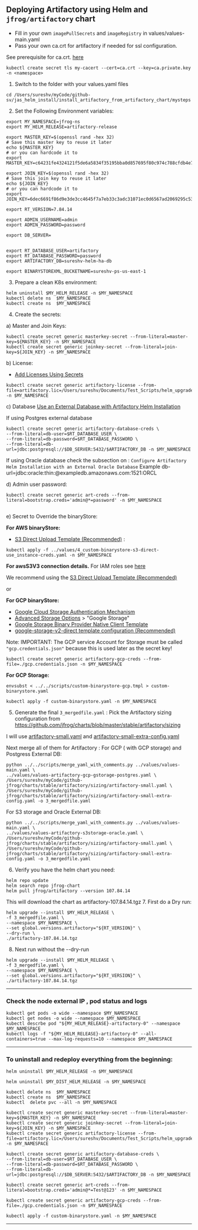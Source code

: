 ## Deploying Artifactory using Helm and `jfrog/artifactory` chart

- Fill in your own `imagePullSecrets` and `imageRegistry` in values/values-main.yaml
-  Pass your own ca.crt for artifactory if needed for ssl configuration. 

See prerequisite for ca.crt. [here](https://jfrog.com/help/r/jfrog-installation-setup-documentation/prerequisites-for-custom-tls-certificate) 
```
kubectl create secret tls my-cacert --cert=ca.crt --key=ca.private.key -n <namespace> 
```

1. Switch to  the folder with your values.yaml files
```
cd /Users/sureshv/myCode/github-sv/jas_helm_install/install_artifactory_from_artifactory_chart/mysteps
```

2. Set the Following Environment variables:
```
export MY_NAMESPACE=jfrog-ns
export MY_HELM_RELEASE=artifactory-release

export MASTER_KEY=$(openssl rand -hex 32)
# Save this master key to reuse it later
echo ${MASTER_KEY}
# or you can hardcode it to
export MASTER_KEY=c64231fe4324121f5de6a5834f35195bba0d857695f80c974c788cfdb4e70f09

export JOIN_KEY=$(openssl rand -hex 32)
# Save this join key to reuse it later
echo ${JOIN_KEY}
# or you can hardcode it to
export JOIN_KEY=6dec6691f86d9e3de3cc4645f7a7eb33c3adc31071ec0d6567ad2069295c5397

export RT_VERSION=7.84.14

export ADMIN_USERNAME=admin
export ADMIN_PASSWORD=password

export DB_SERVER=


export RT_DATABASE_USER=artifactory
export RT_DATABASE_PASSWORD=password
export ARTIFACTORY_DB=sureshv-helm-ha-db

export BINARYSTOREXML_BUCKETNAME=sureshv-ps-us-east-1
```

3. Prepare a clean K8s environment:
```
helm uninstall $MY_HELM_RELEASE -n $MY_NAMESPACE
kubectl delete ns  $MY_NAMESPACE
kubectl create ns  $MY_NAMESPACE
```

4. Create the secrets:

a) Master and Join Keys:
```
kubectl create secret generic masterkey-secret --from-literal=master-key=${MASTER_KEY} -n $MY_NAMESPACE
kubectl create secret generic joinkey-secret --from-literal=join-key=${JOIN_KEY} -n $MY_NAMESPACE
```
b) License:
- [Add Licenses Using Secrets](https://jfrog.com/help/r/jfrog-installation-setup-documentation/add-licenses-using-secrets)
```
kubectl create secret generic artifactory-license --from-file=artifactory.lic=/Users/sureshv/Documents/Test_Scripts/helm_upgrade/licenses/art.lic -n $MY_NAMESPACE

```
c) Database
[Use an External Database with Artifactory Helm Installation](https://jfrog.com/help/r/jfrog-installation-setup-documentation/use-an-external-database-with-artifactory-helm-installation)

If using Postgres external database
```
kubectl create secret generic artifactory-database-creds \
--from-literal=db-user=$RT_DATABASE_USER \
--from-literal=db-password=$RT_DATABASE_PASSWORD \
--from-literal=db-url=jdbc:postgresql://$DB_SERVER:5432/$ARTIFACTORY_DB -n $MY_NAMESPACE
```
If using Oracle database check the subsection on :
`Configure Artifactory Helm Installation with an External Oracle Database`
Example db-url=jdbc:oracle:thin:@exampledb.amazonaws.com:1521:ORCL

d) Admin user password:
```
kubectl create secret generic art-creds --from-literal=bootstrap.creds='admin@*=password' -n $MY_NAMESPACE
 
```
e) Secret to Override the binaryStore:

**For AWS binaryStore:**
- [S3 Direct Upload Template (Recommended)](https://jfrog.com/help/r/jfrog-installation-setup-documentation/s3-direct-upload-template-recommended)  :
```
kubectl apply -f ../values/4_custom-binarystore-s3-direct-use_instance-creds.yaml -n $MY_NAMESPACE
```
**For  awsS3V3 connection details.**
For IAM roles see [here](https://jfrog.com/help/r/artifactory-how-to-configure-an-aws-s3-object-store-using-an-iam-role-instead-of-an-iam-user)

We recommend using the [S3 Direct Upload Template (Recommended)](https://jfrog.com/help/r/jfrog-installation-setup-documentation/s3-direct-upload-template-recommended)

or

**For GCP binaryStore:**

- [Google Cloud Storage Authentication Mechanism](https://jfrog.com/help/r/jfrog-installation-setup-documentation/google-cloud-storage-authentication-mechanism)
- [Advanced Storage Options](https://jfrog.com/help/r/jfrog-installation-setup-documentation/advanced-storage-options) > "Google Storage"
- [Google Storage Binary Provider Native Client Template](https://jfrog.com/help/r/jfrog-installation-setup-documentation/google-storage-binary-provider-native-client-template)
- [google-storage-v2-direct template configuration (Recommended)](https://jfrog.com/help/r/jfrog-installation-setup-documentation/google-storage-v2-direct-template-configuration-recommended)


Note: IMPORTANT: The GCP service Account for Storage must be called `"gcp.credentials.json"` because this is used later as the secret key!
```
kubectl create secret generic artifactory-gcp-creds --from-file=./gcp.credentials.json -n $MY_NAMESPACE
```
**For GCP Storage:**
```
envsubst < ../../scripts/custom-binarystore-gcp.tmpl > custom-binarystore.yaml

kubectl apply -f custom-binarystore.yaml -n $MY_NAMESPACE
```



5. Generate the final `3_mergedfile.yaml` :
   Pick the Artifactory sizing configuration from https://github.com/jfrog/charts/blob/master/stable/artifactory/sizing

I will use [artifactory-small.yaml](https://github.com/jfrog/charts/blob/master/stable/artifactory/sizing/artifactory-small.yaml) and 
[artifactory-small-extra-config.yaml](https://github.com/jfrog/charts/blob/master/stable/artifactory/sizing/artifactory-small-extra-config.yaml)

Next merge all of them for Artifactory :
For GCP ( with GCP storage) and Postgress External DB:
```
python ../../scripts/merge_yaml_with_comments.py ../values/values-main.yaml \
../values/values-artifactory-gcp-gstorage-postgres.yaml \
/Users/sureshv/myCode/github-jfrog/charts/stable/artifactory/sizing/artifactory-small.yaml \
/Users/sureshv/myCode/github-jfrog/charts/stable/artifactory/sizing/artifactory-small-extra-config.yaml -o 3_mergedfile.yaml
```
For S3 storage  and Oracle External DB:
```
python ../../scripts/merge_yaml_with_comments.py ../values/values-main.yaml \
../values/values-artifactory-s3storage-oracle.yaml \
/Users/sureshv/myCode/github-jfrog/charts/stable/artifactory/sizing/artifactory-small.yaml \
/Users/sureshv/myCode/github-jfrog/charts/stable/artifactory/sizing/artifactory-small-extra-config.yaml -o 3_mergedfile.yaml
```

6. Verify you have the helm  chart you need:
```
helm repo update
helm search repo jfrog-chart
helm pull jfrog/artifactory --version 107.84.14
```
This will download the chart as artifactory-107.84.14.tgz
7. First do a Dry run:
```
helm upgrade --install $MY_HELM_RELEASE \
-f 3_mergedfile.yaml \
--namespace $MY_NAMESPACE \
--set global.versions.artifactory="${RT_VERSION}" \
--dry-run \
./artifactory-107.84.14.tgz
```
8. Next run without the --dry-run
 
```
helm upgrade --install $MY_HELM_RELEASE \
-f 3_mergedfile.yaml \
--namespace $MY_NAMESPACE \
--set global.versions.artifactory="${RT_VERSION}" \
./artifactory-107.84.14.tgz 
```
---
### Check the node external IP , pod status and logs

```
kubectl get pods -o wide --namespace $MY_NAMESPACE
kubectl get nodes -o wide --namespace $MY_NAMESPACE
kubectl descrbe pod "${MY_HELM_RELEASE}-artifactory-0" --namespace $MY_NAMESPACE
kubectl logs -f "${MY_HELM_RELEASE}-artifactory-0" --all-containers=true --max-log-requests=10 --namespace $MY_NAMESPACE
```
---
### To uninstall and redeploy everything from the beginning:
```
helm uninstall $MY_HELM_RELEASE -n $MY_NAMESPACE

helm uninstall $MY_DIST_HELM_RELEASE -n $MY_NAMESPACE

kubectl delete ns  $MY_NAMESPACE
kubectl create ns  $MY_NAMESPACE
kubectl  delete pvc --all -n $MY_NAMESPACE

kubectl create secret generic masterkey-secret --from-literal=master-key=${MASTER_KEY} -n $MY_NAMESPACE
kubectl create secret generic joinkey-secret --from-literal=join-key=${JOIN_KEY} -n $MY_NAMESPACE
kubectl create secret generic artifactory-license --from-file=artifactory.lic=/Users/sureshv/Documents/Test_Scripts/helm_upgrade/licenses/art.lic -n $MY_NAMESPACE

kubectl create secret generic artifactory-database-creds \
--from-literal=db-user=$RT_DATABASE_USER \
--from-literal=db-password=$RT_DATABASE_PASSWORD \
--from-literal=db-url=jdbc:postgresql://$DB_SERVER:5432/$ARTIFACTORY_DB -n $MY_NAMESPACE

kubectl create secret generic art-creds --from-literal=bootstrap.creds='admin@*=Test@123' -n $MY_NAMESPACE

kubectl create secret generic artifactory-gcp-creds --from-file=./gcp.credentials.json -n $MY_NAMESPACE

kubectl apply -f custom-binarystore.yaml -n $MY_NAMESPACE
```
---